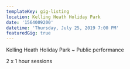 ```yaml
---
templateKey: gig-listing
location: Kelling Heath Holiday Park
date: '1564009200'
datetime: 'Thursday, July 25, 2019 7:00 PM'
featuredGig: true
---
```

Kelling Heath Holiday Park ~ Public performance

2 x 1 hour sessions
